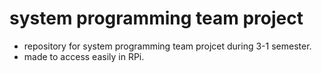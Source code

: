 # system programming team project
- repository for system programming team projcet during 3-1 semester.
- made to access easily in RPi.
